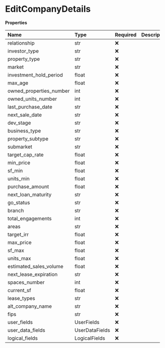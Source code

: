 # EditCompanyDetails

**Properties**

| Name                    | Type           | Required | Description |
| :---------------------- | :------------- | :------- | :---------- |
| relationship            | str            | ❌       |             |
| investor_type           | str            | ❌       |             |
| property_type           | str            | ❌       |             |
| market                  | str            | ❌       |             |
| investment_hold_period  | float          | ❌       |             |
| max_age                 | float          | ❌       |             |
| owned_properties_number | int            | ❌       |             |
| owned_units_number      | int            | ❌       |             |
| last_purchase_date      | str            | ❌       |             |
| next_sale_date          | str            | ❌       |             |
| dev_stage               | str            | ❌       |             |
| business_type           | str            | ❌       |             |
| property_subtype        | str            | ❌       |             |
| submarket               | str            | ❌       |             |
| target_cap_rate         | float          | ❌       |             |
| min_price               | float          | ❌       |             |
| sf_min                  | float          | ❌       |             |
| units_min               | float          | ❌       |             |
| purchase_amount         | float          | ❌       |             |
| next_loan_maturity      | str            | ❌       |             |
| go_status               | str            | ❌       |             |
| branch                  | str            | ❌       |             |
| total_engagements       | int            | ❌       |             |
| areas                   | str            | ❌       |             |
| target_irr              | float          | ❌       |             |
| max_price               | float          | ❌       |             |
| sf_max                  | float          | ❌       |             |
| units_max               | float          | ❌       |             |
| estimated_sales_volume  | float          | ❌       |             |
| next_lease_expiration   | str            | ❌       |             |
| spaces_number           | int            | ❌       |             |
| current_sf              | float          | ❌       |             |
| lease_types             | str            | ❌       |             |
| alt_company_name        | str            | ❌       |             |
| fips                    | str            | ❌       |             |
| user_fields             | UserFields     | ❌       |             |
| user_data_fields        | UserDataFields | ❌       |             |
| logical_fields          | LogicalFields  | ❌       |             |

<!-- This file was generated by liblab | https://liblab.com/ -->
